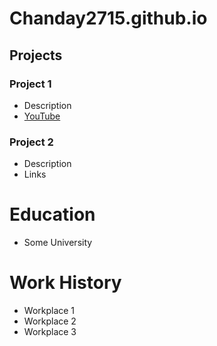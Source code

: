# Chanday2715.github.io

## Projects
### Project 1
- Description
- [YouTube](https://www.youtube.com/@SavvyAcademia)

### Project 2
- Description
- Links

# Education
- Some University

# Work History
- Workplace 1
- Workplace 2
- Workplace 3
